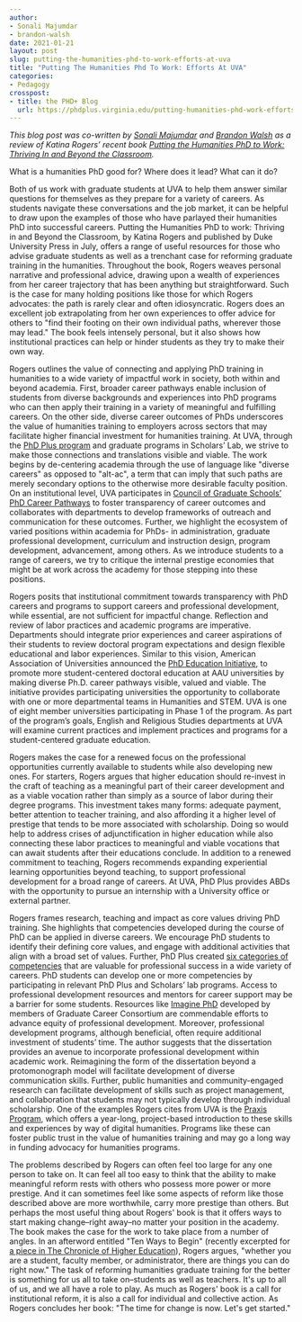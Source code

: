 ```yaml
---
author: 
- Sonali Majumdar
- brandon-walsh
date: 2021-01-21
layout: post
slug: putting-the-humanities-phd-to-work-efforts-at-uva
title: "Putting The Humanities Phd To Work: Efforts At UVA"
categories:
- Pedagogy
crosspost:
- title: the PHD+ Blog
  url: https://phdplus.virginia.edu/putting-humanities-phd-work-efforts-uva
---
```


*This blog post was co-written by [Sonali Majumdar](https://phdplus.virginia.edu/people/sonali-majumdar) and [Brandon Walsh](https://phdplus.virginia.edu/people/brandon-walsh) as a review of Katina Rogers’ recent book [Putting the Humanities PhD to Work: Thriving In and Beyond the Classroom](https://www.dukeupress.edu/putting-the-humanities-phd-to-work).*

What is a humanities PhD good for? Where does it lead? What can it do? 

Both of us work with graduate students at UVA to help them answer similar questions for themselves as they prepare for a variety of careers. As students navigate these conversations and the job market, it can be helpful to draw upon the examples of those who have parlayed their humanities PhD into successful careers. Putting the Humanities PhD to work: Thriving in and Beyond the Classroom, by Katina Rogers and published by Duke University Press in July, offers a range of useful resources for those who advise graduate students as well as a trenchant case for reforming graduate training in the humanities. Throughout the book, Rogers weaves personal narrative and professional advice, drawing upon a wealth of experiences from her career trajectory that has been anything but straightforward. Such is the case for many holding positions like those for which Rogers advocates: the path is rarely clear and often idiosyncratic. Rogers does an excellent job extrapolating from her own experiences to offer advice for others to "find their footing on their own individual paths, wherever those may lead." The book feels intensely personal, but it also shows how institutional practices can help or hinder students as they try to make their own way.

Rogers outlines the value of connecting and applying PhD training in humanities to a wide variety of impactful work in society, both within and beyond academia. First, broader career pathways enable inclusion of students from diverse backgrounds and experiences into PhD programs who can then apply their training in a variety of meaningful and fulfilling careers. On the other side, diverse career outcomes of PhDs underscores the value of humanities training to employers across sectors that may facilitate higher financial investment for humanities training. At UVA, through the [PhD Plus program](https://phdplus.virginia.edu/) and graduate programs in Scholars’ Lab, we strive to make those connections and translations visible and viable. The work begins by de-centering academia through the use of language like "diverse careers" as opposed to "alt-ac", a term that can imply that such paths are merely secondary options to the otherwise more desirable faculty position. On an institutional level, UVA participates in [Council of Graduate Schools’ PhD Career Pathways](https://cgsnet.org/understanding-career-pathways) to foster transparency of career outcomes and collaborates with departments to develop frameworks of outreach and communication for these outcomes. Further, we highlight the ecosystem of varied positions within academia for PhDs- in administration, graduate professional development, curriculum and instruction design, program development, advancement, among others. As we introduce students to a range of careers, we try to critique the internal prestige economies that might be at work across the academy for those stepping into these positions. 

Rogers posits that institutional commitment towards transparency with PhD careers and programs to support careers and professional development, while essential, are not sufficient for impactful change. Reflection and review of labor practices and academic programs are imperative. Departments should integrate prior experiences and career aspirations of their students to review doctoral program expectations and design flexible educational and labor experiences. Similar to this vision, American Association of Universities announced the [PhD Education Initiative](https://www.aau.edu/education-community-impact/graduate-education/phd-education-initiative), to promote more student-centered doctoral education at AAU universities by making diverse Ph.D. career pathways visible, valued and viable. The initiative provides participating universities the opportunity to collaborate with one or more departmental teams in Humanities and STEM. UVA is one of eight member universities participating in Phase 1 of the program. As part of the program’s goals, English and Religious Studies departments at UVA will examine current practices and implement practices and programs for a student-centered graduate education.

Rogers makes the case for a renewed focus on the professional opportunities currently available to students while also developing new ones. For starters, Rogers argues that higher education should re-invest in the craft of teaching as a meaningful part of their career development and as a viable vocation rather than simply as a source of labor during their degree programs. This investment takes many forms: adequate payment, better attention to teacher training, and also affording it a higher level of prestige that tends to be more associated with scholarship. Doing so would help to address crises of adjunctification in higher education while also connecting these labor practices to meaningful and viable vocations that can await students after their educations conclude. In addition to a renewed commitment to teaching, Rogers recommends expanding experiential learning opportunities beyond teaching, to support professional development for a broad range of careers. At UVA, PhD Plus provides ABDs with the opportunity to pursue an internship with a University office or external partner. 

Rogers frames research, teaching and impact as core values driving PhD training. She highlights that competencies developed during the course of PhD can be applied in diverse careers. We encourage PhD students to identify their defining core values, and engage with additional activities that align with a broad set of values. Further, PhD Plus created [six categories of competencies](https://phdplus.virginia.edu/about/phd-plus-program/phd-plus-core-competencies) that are valuable for professional success in a wide variety of careers. PhD students can develop one or more competencies by participating in relevant PhD Plus and Scholars’ lab programs. Access to professional development resources and mentors for career support may be a barrier for some students. Resources like [Imagine PhD](https://www.imaginephd.com/) developed by members of Graduate Career Consortium are commendable efforts to advance equity of professional development. Moreover, professional development programs, although beneficial, often require additional investment of students’ time. The author suggests that the dissertation provides an avenue to incorporate professional development within academic work. Reimagining the form of the dissertation beyond a protomonograph model will facilitate development of diverse communication skills. Further, public humanities and community-engaged research can facilitate development of skills such as project management, and collaboration that students may not typically develop through individual scholarship. One of the examples Rogers cites from UVA is the [Praxis Program](http://praxis.scholarslab.org/), which offers a year-long, project-based introduction to these skills and experiences by way of digital humanities. Programs like these can foster public trust in the value of humanities training and may go a long way in funding advocacy for humanities programs. 

The problems described by Rogers can often feel too large for any one person to take on. It can feel all too easy to think that the ability to make meaningful reform rests with others who possess more power or more prestige. And it can sometimes feel like some aspects of reform like those described above are more worthwhile, carry more prestige than others. But perhaps the most useful thing about Rogers' book is that it offers ways to start making change–right away–no matter your position in the academy. The book makes the case for the work to take place from a number of angles. In an afterword entitled "Ten Ways to Begin" (recently excerpted for [a piece in The Chronicle of Higher Education](https://www.chronicle.com/article/10-steps-to-reform-graduate-education-in-the-humanities)), Rogers argues, "whether you are a student, faculty member, or administrator, there are things you can do right now." The task of reforming humanities graduate training for the better is something for us all to take on–students as well as teachers. It's up to all of us, and we all have a role to play. As much as Rogers' book is a call for institutional reform, it is also a call for individual and collective action. As Rogers concludes her book: "The time for change is now. Let's get started." 